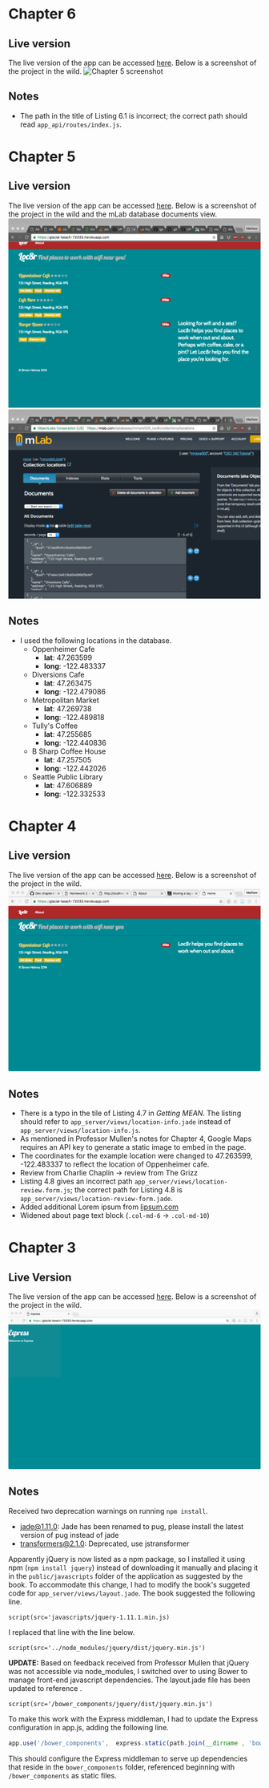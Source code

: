 # Chapter 6
## Live version
The live version of the app can be accessed [here]( https://glacial-beach-72033.herokuapp.com/). Below is a screenshot of the project in the wild.
![Chapter 5 screenshot](/public/images/chapter_6_screenshot.png)

## Notes
* The path in the title of Listing 6.1 is incorrect; the correct path should read `app_api/routes/index.js`.

# Chapter 5
## Live version
The live version of the app can be accessed [here]( https://glacial-beach-72033.herokuapp.com/). Below is a screenshot of the project in the wild and the mLab database documents view.
![Chapter 5 screenshot](/public/images/chapter_5_screenshot.png)
![mLab database documents view](/public/images/chapter_5_mlab.png)

## Notes
* I used the following locations in the database.
  * Oppenheimer Cafe
    * **lat**: 47.263599
    * **long**: -122.483337
  * Diversions Cafe
    * **lat**: 47.263475
    * **long**: -122.479086
  * Metropolitan Market
    * **lat**: 47.269738
    * **long**: -122.489818
  * Tully's Coffee
    * **lat**: 47.255685
    * **long**: -122.440836
  * B Sharp Coffee House
    * **lat**: 47.257505
    * **long**: -122.442026
  * Seattle Public Library
    * **lat**: 47.606889
    * **long**: -122.332533

# Chapter 4
## Live version
The live version of the app can be accessed [here]( https://glacial-beach-72033.herokuapp.com/). Below is a screenshot of the project in the wild.
![Chapter 4 screenshot](/public/images/chapter_4_screenshot.png)

## Notes
* There is a typo in the tile of Listing 4.7 in *Getting MEAN*. The listing should refer to `app_server/views/location-info.jade` instead of `app_server/views/location-info.js`.
* As mentioned in Professor Mullen's notes for Chapter 4, Google Maps requires an API key to generate a static image to embed in the page.
* The coordinates for the example location were changed to 47.263599, -122.483337 to reflect the location of Oppenheimer cafe.
* Review from Charlie Chaplin -> review from The Grizz
* Listing 4.8 gives an incorrect path `app_server/views/location-review.form.js`; the correct path for Listing 4.8 is `app_server/views/location-review-form.jade`.
* Added additional Lorem ipsum from [lipsum.com](http://lipsum.com)
* Widened about page text block (`.col-md-6` -> `.col-md-10`)


# Chapter 3
## Live Version
The live version of the app can be accessed [here]( https://glacial-beach-72033.herokuapp.com/). Below is a screenshot of the project in the wild.
![Chapter 3 screenshot](/public/images/chapter_3_screenshot.png)

## Notes

Received two deprecation warnings on running `npm install`.
* jade@1.11.0: Jade has been renamed to pug, please install the latest version of pug instead of jade
* transformers@2.1.0: Deprecated, use jstransformer

Apparently jQuery is now listed as a npm package, so I installed it using npm (`npm install jquery`) instead of downloading it manually and placing it in the `public/javascripts` folder of the application as suggested by the book. To accommodate this change, I had to modify the book's suggeted code for `app_server/views/layout.jade`. The book suggested the following line.
```jade
script(src='javascripts/jquery-1.11.1.min.js)
```
I replaced that line with the line below.
```jade
script(src='../node_modules/jquery/dist/jquery.min.js')
```

**UPDATE:** Based on feedback received from Professor Mullen that jQuery was not accessible via node_modules, I switched over to using Bower to manage front-end javascript dependencies. The layout.jade file has been updated to reference .
```jade
script(src='/bower_components/jquery/dist/jquery.min.js')
```
To make this work with the Express middleman, I had to update the Express configuration in app.js, adding the following line.
```javascript
app.use('/bower_components',  express.static(path.join(__dirname , 'bower_components')));
```
This should configure the Express middleman to serve up dependencies that reside in the `bower_components` folder, referenced beginning with `/bower_components` as static files.
